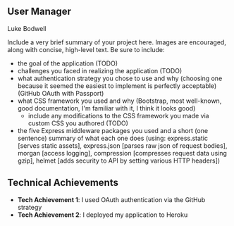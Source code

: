 ## User Manager

Luke Bodwell

<link goes here>

Include a very brief summary of your project here. Images are encouraged, along with concise, high-level text. Be sure to include:

- the goal of the application (TODO)
- challenges you faced in realizing the application (TODO)
- what authentication strategy you chose to use and why (choosing one because it seemed the easiest to implement is perfectly acceptable) (GitHub OAuth with Passport)
- what CSS framework you used and why (Bootstrap, most well-known, good documentation, I'm familiar with it, I think it looks good)
  - include any modifications to the CSS framework you made via custom CSS you authored (TODO)
- the five Express middleware packages you used and a short (one sentence) summary of what each one does
  (using: express.static [serves static assets], express.json [parses raw json of request bodies], morgan [access logging], compression [compresses request data using gzip], helmet [adds security to API by setting various HTTP headers])

## Technical Achievements
- **Tech Achievement 1**: I used OAuth authentication via the GitHub strategy
- **Tech Achievement 2**: I deployed my application to Heroku